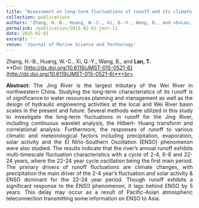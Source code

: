```yaml
---
title: "Assessment on long-term fluctuations of runoff and its climate driving factors"
collection: publications
authors: "Zhang, H.-B., Huang, W.-C., Xi, Q.-Y., Wang, B., and <b>Lan, T.</b>"
permalink: /publication/2015-02-01-jmst-11
date: 2015-02-01
excerpt: ''
venue: 'Journal of Marine Science and Technology'
---
```

Zhang, H.-B., Huang, W.-C., Xi, Q.-Y., Wang, B., and **Lan, T.**<br>
**Doi: [http://dx.doi.org/10.6119/JMST-015-0521-6](http://dx.doi.org/10.6119/JMST-015-0521-6)**<br>
 <p style="text-align:justify; text-justify:inter-ideograph;">
<b>Abstract:</b> The Jing River is the largest tributary of the Wei River in northwestern China. Studying the long-term characteristics of its runoff is of significance to water resources planning and management as well as the design of hydraulic engineering activities at the local and Wei River basin scales in the present and future. Several methods were utilized in this study to investigate the long-term fluctuations in runoff for the Jing River, including continuous wavelet analysis, the Hilbert- Huang transform and correlational analysis. Furthermore, the responses of runoff to various climatic and meteorological factors including precipitation, evaporation, solar activity and the El Niño-Southern Oscillation (ENSO) phenomenon were also studied. The results indicate that the river’s annual runoff exhibits multi-timescale fluctuation characteristics with a cycle of 2-4, 6-8 and 22-24 years, where the 22-24 year cycle oscillation being the first main period. The primary drivers of runoff fluctuations are climate changes, with precipitation the main driver of the 2-4 year’s fluctuation and solar activity & ENSO dominant for the 22-24 year period. Though runoff exhibits a significant response to the ENSO phenomenon, it lags behind ENSO by 5 years. This delay may occur as a result of Pacific-Asian atmospheric teleconnection transmitting some information on ENSO to Asia. <br>